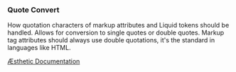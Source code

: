 ### Quote Convert

How quotation characters of markup attributes and Liquid tokens should be handled. Allows for conversion to single quotes or double quotes. Markup tag attributes should always use double quotations, it's the standard in languages like HTML.


[Æsthetic Documentation](https://æsthetic.dev/rules/liquid/quoteConvert/)
